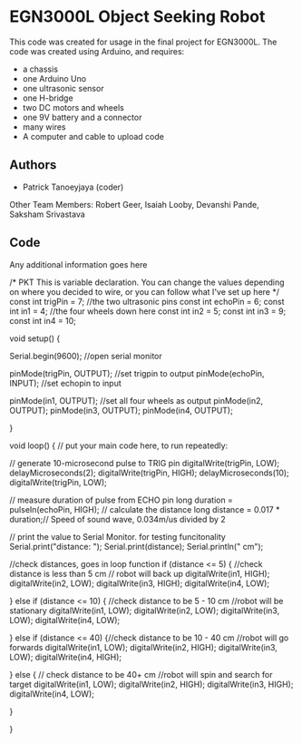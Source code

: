 
# EGN3000L Object Seeking Robot
This code was created for usage in the final project for EGN3000L. The code was created using Arduino, and requires:
- a chassis
- one Arduino Uno
- one ultrasonic sensor
- one H-bridge
- two DC motors and wheels 
- one 9V battery and a connector
- many wires
- A computer and cable to upload code


## Authors

- Patrick Tanoeyjaya (coder)

Other Team Members: Robert Geer, Isaiah Looby, Devanshi Pande, Saksham Srivastava


## Code

Any additional information goes here

/*
PKT
This is variable declaration. 
You can change the values depending on where you decided to wire, or you can follow what I've set up here
*/
const int trigPin = 7; //the two ultrasonic pins 
const int echoPin = 6;
const int in1 = 4; //the four wheels down here
const int in2 = 5;
const int in3 = 9;
const int in4 = 10;


void setup() {

  Serial.begin(9600); //open serial monitor

  pinMode(trigPin, OUTPUT); //set trigpin to output
  pinMode(echoPin, INPUT); //set echopin to input

  pinMode(in1, OUTPUT); //set all four wheels as output
  pinMode(in2, OUTPUT);
  pinMode(in3, OUTPUT);
  pinMode(in4, OUTPUT);

}

void loop() {
  // put your main code here, to run repeatedly:

  // generate 10-microsecond pulse to TRIG pin
  digitalWrite(trigPin, LOW);
  delayMicroseconds(2);
  digitalWrite(trigPin, HIGH);
  delayMicroseconds(10);
  digitalWrite(trigPin, LOW);

  // measure duration of pulse from ECHO pin
  long duration = pulseIn(echoPin, HIGH);
  // calculate the distance
  long distance = 0.017 * duration;// Speed of sound wave, 0.034m/us divided by 2

  // print the value to Serial Monitor. for testing funcitonality
  Serial.print("distance: ");
  Serial.print(distance);
  Serial.println(" cm");

  //check distances, goes in loop function​
  if (distance <= 5) { //check distance is less than 5 cm
  // robot will back up
    digitalWrite(in1, HIGH);
    digitalWrite(in2, LOW);
    digitalWrite(in3, HIGH);
    digitalWrite(in4, LOW);

  } else if (distance <= 10) { //check distance to be 5 - 10 cm
    //robot will be stationary
    digitalWrite(in1, LOW);
    digitalWrite(in2, LOW);
    digitalWrite(in3, LOW);
    digitalWrite(in4, LOW);

  } else if (distance <= 40) {//check distance to be 10 - 40 cm
    //robot will go forwards
    digitalWrite(in1, LOW);
    digitalWrite(in2, HIGH);
    digitalWrite(in3, LOW);
    digitalWrite(in4, HIGH);

  } else { // check distance to be 40+ cm
    //robot will spin and search for target
    digitalWrite(in1, LOW); 
    digitalWrite(in2, HIGH);
    digitalWrite(in3, HIGH);
    digitalWrite(in4, LOW);

  }

}
